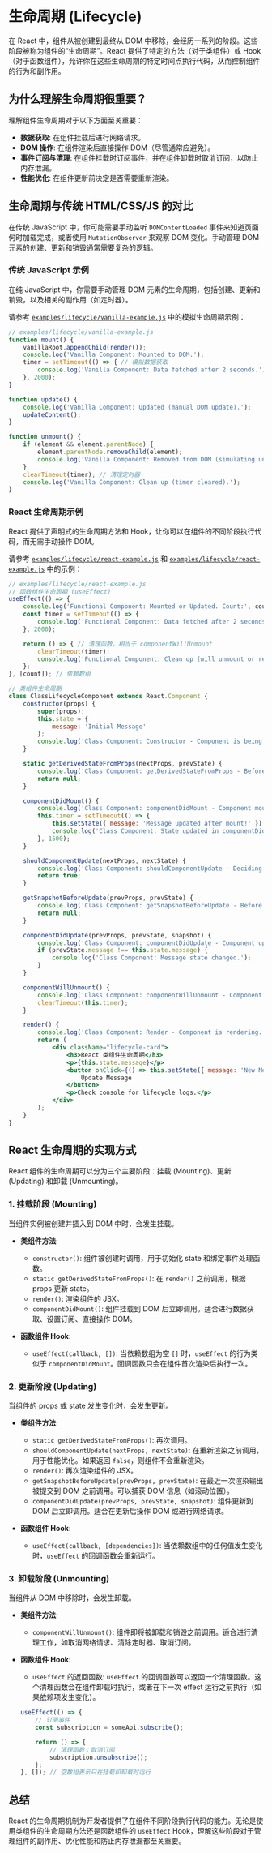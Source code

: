 # 生命周期 (Lifecycle)

在 React 中，组件从被创建到最终从 DOM 中移除，会经历一系列的阶段。这些阶段被称为组件的“生命周期”。React 提供了特定的方法（对于类组件）或 Hook（对于函数组件），允许你在这些生命周期的特定时间点执行代码，从而控制组件的行为和副作用。

## 为什么理解生命周期很重要？

理解组件生命周期对于以下方面至关重要：

*   **数据获取**: 在组件挂载后进行网络请求。
*   **DOM 操作**: 在组件渲染后直接操作 DOM（尽管通常应避免）。
*   **事件订阅与清理**: 在组件挂载时订阅事件，并在组件卸载时取消订阅，以防止内存泄漏。
*   **性能优化**: 在组件更新前决定是否需要重新渲染。

## 生命周期与传统 HTML/CSS/JS 的对比

在传统 JavaScript 中，你可能需要手动监听 `DOMContentLoaded` 事件来知道页面何时加载完成，或者使用 `MutationObserver` 来观察 DOM 变化。手动管理 DOM 元素的创建、更新和销毁通常需要复杂的逻辑。

### 传统 JavaScript 示例

在纯 JavaScript 中，你需要手动管理 DOM 元素的生命周期，包括创建、更新和销毁，以及相关的副作用（如定时器）。

请参考 [`examples/lifecycle/vanilla-example.js`](examples/lifecycle/vanilla-example.js:51-75) 中的模拟生命周期示例：

```javascript
// examples/lifecycle/vanilla-example.js
function mount() {
    vanillaRoot.appendChild(render());
    console.log('Vanilla Component: Mounted to DOM.');
    timer = setTimeout(() => { // 模拟数据获取
        console.log('Vanilla Component: Data fetched after 2 seconds.');
    }, 2000);
}

function update() {
    console.log('Vanilla Component: Updated (manual DOM update).');
    updateContent();
}

function unmount() {
    if (element && element.parentNode) {
        element.parentNode.removeChild(element);
        console.log('Vanilla Component: Removed from DOM (simulating unmount).');
    }
    clearTimeout(timer); // 清理定时器
    console.log('Vanilla Component: Clean up (timer cleared).');
}
```

### React 生命周期示例

React 提供了声明式的生命周期方法和 Hook，让你可以在组件的不同阶段执行代码，而无需手动操作 DOM。

请参考 [`examples/lifecycle/react-example.js`](examples/lifecycle/react-example.js:11-23) 和 [`examples/lifecycle/react-example.js`](examples/lifecycle/react-example.js:36-98) 中的示例：

```jsx
// examples/lifecycle/react-example.js
// 函数组件生命周期 (useEffect)
useEffect(() => {
    console.log('Functional Component: Mounted or Updated. Count:', count);
    const timer = setTimeout(() => {
        console.log('Functional Component: Data fetched after 2 seconds.');
    }, 2000);

    return () => { // 清理函数，相当于 componentWillUnmount
        clearTimeout(timer);
        console.log('Functional Component: Clean up (will unmount or re-run effect).');
    };
}, [count]); // 依赖数组

// 类组件生命周期
class ClassLifecycleComponent extends React.Component {
    constructor(props) {
        super(props);
        this.state = {
            message: 'Initial Message'
        };
        console.log('Class Component: Constructor - Component is being constructed.');
    }

    static getDerivedStateFromProps(nextProps, prevState) {
        console.log('Class Component: getDerivedStateFromProps - Before render, based on props/state.');
        return null;
    }

    componentDidMount() {
        console.log('Class Component: componentDidMount - Component mounted to DOM.');
        this.timer = setTimeout(() => {
            this.setState({ message: 'Message updated after mount!' });
            console.log('Class Component: State updated in componentDidMount.');
        }, 1500);
    }

    shouldComponentUpdate(nextProps, nextState) {
        console.log('Class Component: shouldComponentUpdate - Deciding whether to re-render.');
        return true;
    }

    getSnapshotBeforeUpdate(prevProps, prevState) {
        console.log('Class Component: getSnapshotBeforeUpdate - Before DOM update, capture scroll position etc.');
        return null;
    }

    componentDidUpdate(prevProps, prevState, snapshot) {
        console.log('Class Component: componentDidUpdate - Component updated in DOM.');
        if (prevState.message !== this.state.message) {
            console.log('Class Component: Message state changed.');
        }
    }

    componentWillUnmount() {
        console.log('Class Component: componentWillUnmount - Component is about to be unmounted.');
        clearTimeout(this.timer);
    }

    render() {
        console.log('Class Component: Render - Component is rendering.');
        return (
            <div className="lifecycle-card">
                <h3>React 类组件生命周期</h3>
                <p>{this.state.message}</p>
                <button onClick={() => this.setState({ message: 'New Message ' + Math.random().toFixed(2) })}>
                    Update Message
                </button>
                <p>Check console for lifecycle logs.</p>
            </div>
        );
    }
}
```

## React 生命周期的实现方式

React 组件的生命周期可以分为三个主要阶段：挂载 (Mounting)、更新 (Updating) 和卸载 (Unmounting)。

### 1. 挂载阶段 (Mounting)

当组件实例被创建并插入到 DOM 中时，会发生挂载。

*   **类组件方法**:
    *   `constructor()`: 组件被创建时调用，用于初始化 state 和绑定事件处理函数。
    *   `static getDerivedStateFromProps()`: 在 `render()` 之前调用，根据 props 更新 state。
    *   `render()`: 渲染组件的 JSX。
    *   `componentDidMount()`: 组件挂载到 DOM 后立即调用。适合进行数据获取、设置订阅、直接操作 DOM。

*   **函数组件 Hook**:
    *   `useEffect(callback, [])`: 当依赖数组为空 `[]` 时，`useEffect` 的行为类似于 `componentDidMount`。回调函数只会在组件首次渲染后执行一次。

### 2. 更新阶段 (Updating)

当组件的 props 或 state 发生变化时，会发生更新。

*   **类组件方法**:
    *   `static getDerivedStateFromProps()`: 再次调用。
    *   `shouldComponentUpdate(nextProps, nextState)`: 在重新渲染之前调用，用于性能优化。如果返回 `false`，则组件不会重新渲染。
    *   `render()`: 再次渲染组件的 JSX。
    *   `getSnapshotBeforeUpdate(prevProps, prevState)`: 在最近一次渲染输出被提交到 DOM 之前调用。可以捕获 DOM 信息（如滚动位置）。
    *   `componentDidUpdate(prevProps, prevState, snapshot)`: 组件更新到 DOM 后立即调用。适合在更新后操作 DOM 或进行网络请求。

*   **函数组件 Hook**:
    *   `useEffect(callback, [dependencies])`: 当依赖数组中的任何值发生变化时，`useEffect` 的回调函数会重新运行。

### 3. 卸载阶段 (Unmounting)

当组件从 DOM 中移除时，会发生卸载。

*   **类组件方法**:
    *   `componentWillUnmount()`: 组件即将被卸载和销毁之前调用。适合进行清理工作，如取消网络请求、清除定时器、取消订阅。

*   **函数组件 Hook**:
    *   `useEffect` 的返回函数: `useEffect` 的回调函数可以返回一个清理函数。这个清理函数会在组件卸载时执行，或者在下一次 effect 运行之前执行（如果依赖项发生变化）。

    ```jsx
    useEffect(() => {
        // 订阅事件
        const subscription = someApi.subscribe();

        return () => {
            // 清理函数：取消订阅
            subscription.unsubscribe();
        };
    }, []); // 空数组表示只在挂载和卸载时运行
    ```

## 总结

React 的生命周期机制为开发者提供了在组件不同阶段执行代码的能力。无论是使用类组件的生命周期方法还是函数组件的 `useEffect` Hook，理解这些阶段对于管理组件的副作用、优化性能和防止内存泄漏都至关重要。